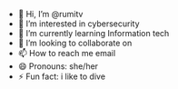 - 👋 Hi, I’m @rumitv
- 👀 I’m interested in cybersecurity
- 🌱 I’m currently learning Information tech
- 💞️ I’m looking to collaborate on 
- 📫 How to reach me email
- 😄 Pronouns: she/her
- ⚡ Fun fact: i like to dive

<!---
rumitv/rumitv is a ✨ special ✨ repository because its `README.md` (this file) appears on your GitHub profile.
You can click the Preview link to take a look at your changes.
--->
